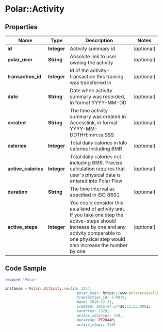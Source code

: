 # Polar::Activity

## Properties

Name | Type | Description | Notes
------------ | ------------- | ------------- | -------------
**id** | **Integer** | Activity summary id | [optional] 
**polar_user** | **String** | Absolute link to user owning the activity | [optional] 
**transaction_id** | **Integer** | Id of the activity-transaction this training was transferred in | [optional] 
**date** | **String** | Date when activity summary was recorded, in format YYYY-MM-DD | [optional] 
**created** | **String** | The time activity summary was created in Accesslink, in format YYYY-MM-DDTHH:mm:ss.SSS | [optional] 
**calories** | **Integer** | Total daily calories in kilo calories including BMR | [optional] 
**active_calories** | **Integer** | Total daily calories not including BMR. Precise calculation requires that user&#39;s physical data is entered into Polar Flow | [optional] 
**duration** | **String** | The time interval as specified in ISO 8601 | [optional] 
**active_steps** | **Integer** | You could consider this as a kind of activity unit. If you take one step the active-steps should increase by one and any activity comparable to one physical step would also increase the number by one | [optional] 

## Code Sample

```ruby
require 'Polar'

instance = Polar::Activity.new(id: 1234,
                                 polar_user: https://www.polaraccesslink/v3/users/1,
                                 transaction_id: 179879,
                                 date: 2010-12-31,
                                 created: 2016-04-27T20:11:33.000Z,
                                 calories: 2329,
                                 active_calories: 428,
                                 duration: PT2H44M,
                                 active_steps: 250)
```


